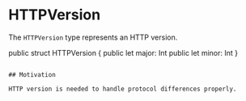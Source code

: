 # HTTPVersion

The `HTTPVersion` type represents an HTTP version.

public struct HTTPVersion {
    public let major: Int
    public let minor: Int
}
```

## Motivation

HTTP version is needed to handle protocol differences properly.